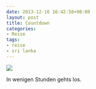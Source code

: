 ```yaml
---
date: 2013-12-16 16:42:58+00:00
layout: post
title: Countdown
categories:
- Reise
tags:
- reise
- sri lanka
---
```


[![](http://clemi.ag3r.at/wp-content/uploads/2013/12/wpid-Photo-16.12.2013-1736.jpg)](http://clemi.ag3r.at/wp-content/uploads/2013/12/wpid-Photo-16.12.2013-1736.jpg)





In wenigen Stunden gehts los.




